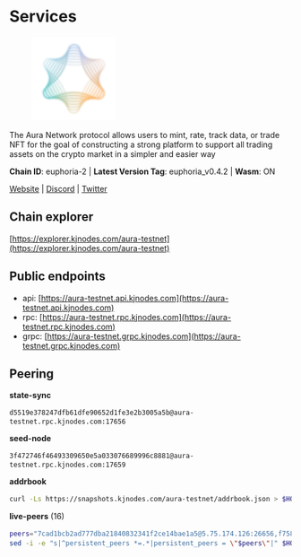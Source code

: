 # Services

<figure><img src="https://raw.githubusercontent.com/kj89/cosmos-images/main/logos/aura.png" width="150" alt=""><figcaption></figcaption></figure>

The Aura Network protocol allows users to mint, rate, track data,  or trade NFT for the goal of constructing a strong platform to  support all trading assets on the crypto market in a simpler and easier way

**Chain ID**: euphoria-2 | **Latest Version Tag**: euphoria_v0.4.2 | **Wasm**: ON

[Website](https://aura.network) | [Discord](https://discord.gg/hpvF5QcWRf) | [Twitter](https://twitter.com/AuraNetworkHQ)




## Chain explorer
[https://explorer.kjnodes.com/aura-testnet](https://explorer.kjnodes.com/aura-testnet)

## Public endpoints

* api: [https://aura-testnet.api.kjnodes.com](https://aura-testnet.api.kjnodes.com)
* rpc: [https://aura-testnet.rpc.kjnodes.com](https://aura-testnet.rpc.kjnodes.com)
* grpc: [https://aura-testnet.grpc.kjnodes.com](https://aura-testnet.grpc.kjnodes.com)

## Peering

**state-sync**

```text
d5519e378247dfb61dfe90652d1fe3e2b3005a5b@aura-testnet.rpc.kjnodes.com:17656
```

**seed-node**

```text
3f472746f46493309650e5a033076689996c8881@aura-testnet.rpc.kjnodes.com:17659
```

**addrbook**
```bash
curl -Ls https://snapshots.kjnodes.com/aura-testnet/addrbook.json > $HOME/.aura/config/addrbook.json
```

**live-peers** (16)
```bash
peers="7cad1bcb2ad777dba21840832341f2ce14bae1a5@5.75.174.126:26656,f758144073cd69baabcb1ff04d1d1f0f1200f728@85.10.200.221:29656,402173d6f0715cd152a8df8e5db198811ced5603@38.242.206.189:26656,e874935eee84c8313dbb52ba497aed2d8d1f1245@65.108.237.231:27656,e3dbeeeb2dea9912610b92a436dfe3cb831a94e4@65.108.195.29:36126,003686d978739de9988cbfcc6e120c2db41f87b5@65.109.30.12:46656,b130852645cc3d7925cfccd14d97425a2260e7ec@65.109.82.106:19656,d5519e378247dfb61dfe90652d1fe3e2b3005a5b@65.109.68.190:17656,0770c2687cc34d59ca62270960d3ffcad6e42cf8@65.108.233.44:21656,7812205773ac30f3d47200ac2391c79896c60135@54.254.220.113:26656,7bc01325a59434dffaeef624c1c5f5f7b9fc826b@135.181.215.116:27656,b2394ad608075aa405cdf4ab55e36376d93f7b1d@65.108.206.118:56656,94f09cc1e0d2357c8c8423589c42dc7721387a60@176.9.44.113:26686,2694dd6c739393ad7066dc384e41a21b334f5a35@142.132.223.189:26656,fdcc8f1ca406213d79947c5f38920a085ed90c0f@144.202.72.17:26676,2e1407476ad3566eb11ac92ad1df4782c7ba83dd@18.143.61.108:26656"
sed -i -e "s|^persistent_peers *=.*|persistent_peers = \"$peers\"|" $HOME/.aura/config/config.toml
```
